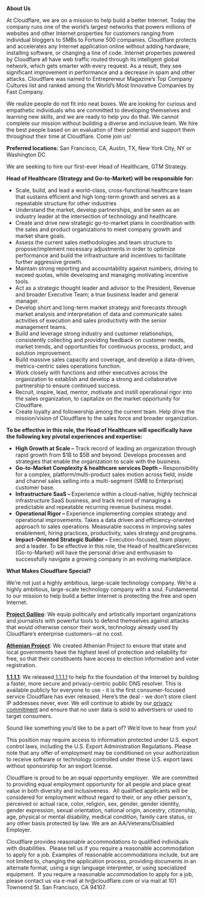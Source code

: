 <div class="content-intro">
	<div><strong>About Us</strong></div>
	<div>
		<p>At Cloudflare, we are on a mission to help build a better Internet. Today the company runs one of the world’s largest networks that powers millions of websites and other Internet properties for customers ranging from individual bloggers to SMBs to Fortune 500 companies. Cloudflare protects and accelerates any Internet application online without adding hardware, installing software, or changing a line of code. Internet properties powered by Cloudflare all have web traffic routed through its intelligent global network, which gets smarter with every request. As a result, they see significant improvement in performance and a decrease in spam and other attacks. Cloudflare was named to Entrepreneur Magazine’s Top Company Cultures list and ranked among the World’s Most Innovative Companies by Fast Company.&nbsp;</p>
		<p><span style="font-weight: 400;">We realize people do not fit into neat boxes. We are looking for curious and empathetic individuals who are committed to developing themselves and learning new skills, and we are ready to help you do that. We cannot complete our mission without building a diverse and inclusive team. We hire the best people based on an evaluation of their potential and support them throughout their time at Cloudflare. Come join us!&nbsp;</span></p>
	</div>
</div>
<p><strong>Preferred locations:</strong> San Francisco, CA, Austin, TX, New York City, NY or Washington DC</p>
<p>We are seeking to hire our first-ever Head of Healthcare, GTM Strategy.&nbsp;&nbsp;</p>
<p><strong>Head of Healthcare (Strategy and Go-to-Market) will be responsible for:</strong></p>
<ul>
	<li>Scale, build, and lead a world-class, cross-functional healthcare team that sustains efficient and high long-term growth and serves as a repeatable structure for other industries</li>
	<li>Understand the market, develop partnerships, and be seen as an industry leader at the intersection of technology and healthcare.</li>
	<li>Create and drive new strategic go-to-market plans in coordination with the sales and product organizations to meet company growth and market share goals.</li>
	<li>Assess the current sales methodologies and team structure to propose/implement necessary adjustments in order to optimize performance and build the infrastructure and incentives to facilitate further aggressive growth.</li>
	<li>Maintain strong reporting and accountability against numbers, driving to exceed quotas, while developing and managing motivating incentive tools.</li>
	<li>Act as a strategic thought leader and advisor to the President, Revenue and broader Executive Team; a true business leader and general manager.</li>
	<li>Develop short and long-term market strategy and forecasts through market analysis and interpretation of data and communicate sales activities of execution and sales productivity with the senior management teams.</li>
	<li>Build and leverage strong industry and customer relationships, consistently collecting and providing feedback on customer needs, market trends, and opportunities for continuous process, product, and solution improvement.&nbsp;</li>
	<li>Build massive sales capacity and coverage, and develop a data-driven, metrics-centric sales operations function.</li>
	<li>Work closely with functions and other executives across the organization to establish and develop a strong and collaborative partnership to ensure continued success.</li>
	<li>Recruit, inspire, lead, mentor, motivate and instill operational rigor into the sales organization, to capitalize on the market opportunity for Cloudflare.</li>
	<li>Create loyalty and followership among the current team. Help drive the mission/vision of Cloudflare to the sales force and broader organization.</li>
</ul>
<p><strong>To be effective in this role, the Head of Healthcare will specifically have the following key pivotal experiences and expertise:</strong></p>
<ul>
	<li><strong>High Growth at Scale – </strong>Track record of leading an organization through rapid growth from $1B to $5B and beyond. Develops processes and strategies that enable the organization to scale with the business.</li>
	<li><strong>Go-to-Market Complexity &amp; healthcare services Depth –</strong> Responsibility for a complex, platform/multi-product sales motion across field, inside and channel sales selling into a multi-segment (SMB to Enterprise) customer base.</li>
	<li><strong>Infrastructure SaaS – </strong>Experience within a cloud-native, highly technical infrastructure SaaS business, and track record of managing a predictable and repeatable recurring revenue business model.</li>
	<li><strong>Operational Rigor – </strong>Experience implementing complex strategy and operational improvements. Takes a data driven and efficiency-oriented approach to sales operations. Measurable success in improving sales enablement, hiring practices, productivity, sales strategy and programs.</li>
	<li><strong>Impact-Oriented Strategic Builder</strong> <strong>–</strong> Execution-focused, team player, and a leader. To be effective in this role, the Head of healthcareServices (Go-to-Market) will have the personal drive and enthusiasm to successfully navigate a growing company in an evolving marketplace.</li>
</ul>
<div class="content-conclusion">
	<p><strong>What Makes Cloudflare Special?</strong></p>
	<p><span style="font-weight: 400;">We’re not just a highly ambitious, large-scale technology company. We’re a highly ambitious, large-scale technology company with a soul. Fundamental to our mission to help build a better Internet is protecting the free and open Internet.</span></p>
	<p><a href="https://blog.cloudflare.com/protecting-free-expression-online/"><strong>Project Galileo</strong></a><span style="font-weight: 400;">: We equip politically and artistically important organizations and journalists with powerful tools to defend themselves against attacks that would otherwise censor their work, technology already used by Cloudflare’s enterprise customers--at no cost.</span></p>
	<p><strong><a href="https://www.cloudflare.com/athenian/">Athenian Project</a></strong><span style="font-weight: 400;">: We created Athenian Project to ensure that state and local governments have the highest level of protection and reliability for free, so that their constituents have access to election information and voter registration.</span></p>
	<p><a href="https://1.1.1.1/"><strong>1.1.1.1</strong></a><span style="font-weight: 400;">: We released</span><a href="https://1.1.1.1/"> <span style="font-weight: 400;">1.1.1.1</span></a><span style="font-weight: 400;"> to help fix the foundation of the Internet by building a faster, more secure and privacy-centric public DNS resolver. This is available publicly for everyone to use - it is the first consumer-focused service Cloudflare has ever released. Here’s the deal - we don’t store client IP addresses never, ever. We will continue to abide by our</span><a href="https://developers.cloudflare.com/1.1.1.1/privacy/public-dns-resolver"> privacy commitment</a><span style="font-weight: 400;"> and ensure that no user data is sold to advertisers or used to target consumers.</span></p>
	<p><span style="font-weight: 400;">Sound like something you’d like to be a part of? We’d love to hear from you!</span></p>
	<p><span style="font-weight: 400;">This position may require access to information protected under U.S. export control laws, including the U.S. Export Administration Regulations. Please note that any offer of employment may be conditioned on your authorization to receive software or technology controlled under these U.S. export laws without sponsorship for an export license.</span></p>
	<p><span style="font-weight: 400;">Cloudflare is proud to be an equal opportunity employer. &nbsp;We are committed to providing equal employment opportunity for all people and place great value in both diversity and inclusiveness. &nbsp;All qualified applicants will be considered for employment without regard to their, or any other person's, perceived or actual</span> <span style="font-weight: 400;">race, color, religion, sex, gender, gender identity, gender expression, sexual orientation, national origin, ancestry, citizenship, age, physical or mental disability, medical condition, family care status, or any other basis protected by law. </span><span style="font-weight: 400;">We are an AA/Veterans/Disabled Employer.</span></p>
	<p><span style="font-weight: 400;">Cloudflare provides reasonable accommodations to qualified individuals with disabilities. &nbsp;Please tell us if you require a reasonable accommodation to apply for a job. Examples of reasonable accommodations include, but are not limited to, changing the application process, providing documents in an alternate format, using a sign language interpreter, or using specialized equipment. &nbsp;If you require a reasonable accommodation to apply for a job, please contact us via e-mail at </span><span style="font-weight: 400;">hr@cloudflare.com</span><span style="font-weight: 400;"> or via mail at 101 Townsend St. San Francisco, CA 94107.</span></p>
</div>